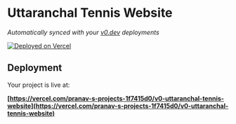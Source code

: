 # Uttaranchal Tennis Website

*Automatically synced with your [v0.dev](https://v0.dev) deployments*

[![Deployed on Vercel](https://img.shields.io/badge/Deployed%20on-Vercel-black?style=for-the-badge&logo=vercel)](https://vercel.com/pranav-s-projects-1f7415d0/v0-uttaranchal-tennis-website)


## Deployment

Your project is live at:

**[https://vercel.com/pranav-s-projects-1f7415d0/v0-uttaranchal-tennis-website](https://vercel.com/pranav-s-projects-1f7415d0/v0-uttaranchal-tennis-website)**
